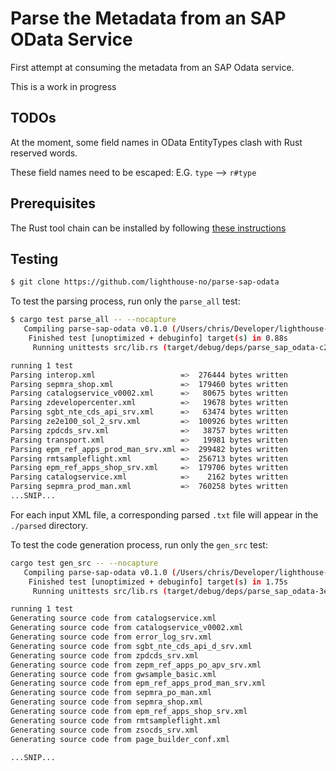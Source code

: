 # Parse the Metadata from an SAP OData Service

First attempt at consuming the metadata from an SAP Odata service.

This is a work in progress

## TODOs

At the moment, some field names in OData EntityTypes clash with Rust reserved words.

These field names need to be escaped: E.G. `type` --> `r#type`

## Prerequisites

The Rust tool chain can be installed by following [these instructions](https://www.rust-lang.org/tools/install)

## Testing

```bash
$ git clone https://github.com/lighthouse-no/parse-sap-odata
```

To test the parsing process, run only the `parse_all` test:

```bash
$ cargo test parse_all -- --nocapture
   Compiling parse-sap-odata v0.1.0 (/Users/chris/Developer/lighthouse-no/parse-sap-odata)
    Finished test [unoptimized + debuginfo] target(s) in 0.88s
     Running unittests src/lib.rs (target/debug/deps/parse_sap_odata-c2a45b946a567a47)

running 1 test
Parsing interop.xml                   =>  276444 bytes written
Parsing sepmra_shop.xml               =>  179460 bytes written
Parsing catalogservice_v0002.xml      =>   80675 bytes written
Parsing zdevelopercenter.xml          =>   19678 bytes written
Parsing sgbt_nte_cds_api_srv.xml      =>   63474 bytes written
Parsing ze2e100_sol_2_srv.xml         =>  100926 bytes written
Parsing zpdcds_srv.xml                =>   38757 bytes written
Parsing transport.xml                 =>   19981 bytes written
Parsing epm_ref_apps_prod_man_srv.xml =>  299482 bytes written
Parsing rmtsampleflight.xml           =>  256713 bytes written
Parsing epm_ref_apps_shop_srv.xml     =>  179706 bytes written
Parsing catalogservice.xml            =>    2162 bytes written
Parsing sepmra_prod_man.xml           =>  760258 bytes written
...SNIP...
```

For each input XML file, a corresponding parsed `.txt` file will appear in the `./parsed` directory.

To test the code generation process, run only the `gen_src` test:

```bash
cargo test gen_src -- --nocapture
   Compiling parse-sap-odata v0.1.0 (/Users/chris/Developer/lighthouse-no/parse-sap-odata)
    Finished test [unoptimized + debuginfo] target(s) in 1.75s
     Running unittests src/lib.rs (target/debug/deps/parse_sap_odata-3e89fc9e5463a5ac)

running 1 test
Generating source code from catalogservice.xml
Generating source code from catalogservice_v0002.xml
Generating source code from error_log_srv.xml
Generating source code from sgbt_nte_cds_api_d_srv.xml
Generating source code from zpdcds_srv.xml
Generating source code from zepm_ref_apps_po_apv_srv.xml
Generating source code from gwsample_basic.xml
Generating source code from epm_ref_apps_prod_man_srv.xml
Generating source code from sepmra_po_man.xml
Generating source code from sepmra_shop.xml
Generating source code from epm_ref_apps_shop_srv.xml
Generating source code from rmtsampleflight.xml
Generating source code from zsocds_srv.xml
Generating source code from page_builder_conf.xml

...SNIP...
```
